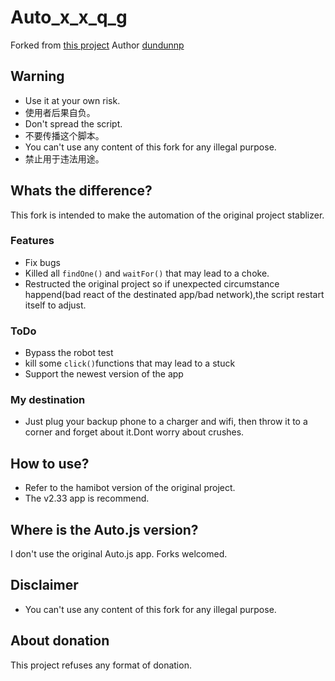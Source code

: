 # Auto_x_x_q_g
Forked from [this project](https://github.com/dundunnp/auto_xuexiqiangguo)
Author [dundunnp](https://github.com/dundunnp)

## Warning
* Use it at your own risk.
* 使用者后果自负。
* Don't spread the script.
* 不要传播这个脚本。
* You can't use any content of this fork for any illegal purpose.
* 禁止用于违法用途。

## Whats the difference?
This fork is intended to make the automation of the original project stablizer.

### Features
* Fix bugs
* Killed all `findOne()` and `waitFor()` that may lead to a choke. 
* Restructed the original project so if unexpected circumstance happend(bad react of the destinated app/bad network),the script restart itself to adjust.
### ToDo
* Bypass the robot test
* kill some `click()`functions that may lead to a stuck
* Support the newest version of the app 
### My destination
* Just plug your backup phone to a charger and wifi, then throw it to a corner and forget about it.Dont worry about crushes.
## How to use?
* Refer to the hamibot version of the original project.
* The v2.33 app is recommend.

## Where is the Auto.js version?
I don't use the original Auto.js app. Forks welcomed.

## Disclaimer
* You can't use any content of this fork for any illegal purpose.

## About donation
This project refuses any format of donation.
